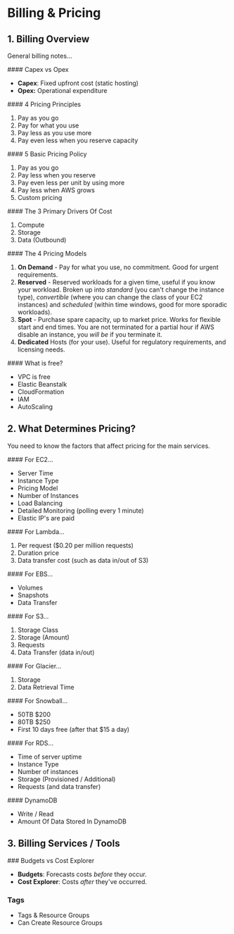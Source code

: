# Billing & Pricing

## 1. Billing Overview

General billing notes...

#### Capex vs Opex
* **Capex**: Fixed upfront cost (static hosting)
* **Opex:** Operational expenditure

#### 4 Pricing Principles
1. Pay as you go
1. Pay for what you use
1. Pay less as you use more
1. Pay even less when you reserve capacity

#### 5 Basic Pricing Policy
1. Pay as you go
1. Pay less when you reserve
1. Pay even less per unit by using more
1. Pay less when AWS grows
1. Custom pricing

#### The 3 Primary Drivers Of Cost
1. Compute
1. Storage
1. Data (Outbound)

#### The 4 Pricing Models

1. **On Demand** - Pay for what you use, no commitment. Good for urgent requirements.
1. **Reserved** - Reserved workloads for a given time, useful if you know your workload. Broken up into _standard_ (you can't change the instance type), _convertible_ (where you can change the class of your EC2 instances) and _scheduled_ (within time windows, good for more sporadic workloads).
1. **Spot** - Purchase spare capacity, up to market price. Works for flexible start and end times. You are not terminated for a partial hour if AWS disable an instance, you _will be_ if you terminate it.
1. **Dedicated** Hosts (for your use). Useful for regulatory requirements, and licensing needs.

#### What is free?
* VPC is free
* Elastic Beanstalk
* CloudFormation
* IAM
* AutoScaling

## 2. What Determines Pricing?
You need to know the factors that affect pricing for the main services.

#### For EC2...
* Server Time
* Instance Type
* Pricing Model
* Number of Instances
* Load Balancing
* Detailed Monitoring (polling every 1 minute)
* Elastic IP's are paid

#### For Lambda...
1. Per request ($0.20 per million requests)
1. Duration price
1. Data transfer cost (such as data in/out of S3)

#### For EBS...
* Volumes
* Snapshots
* Data Transfer

#### For S3...
1. Storage Class
1. Storage (Amount)
1. Requests
1. Data Transfer (data in/out)

#### For Glacier...
1. Storage
1. Data Retrieval Time

#### For Snowball...
* 50TB $200
* 80TB $250
* First 10 days free (after that $15 a day)

#### For RDS...
* Time of server uptime
* Instance Type
* Number of instances
* Storage (Provisioned / Additional)
* Requests (and data transfer)

#### DynamoDB
* Write / Read
* Amount Of Data Stored In DynamoDB

## 3. Billing Services / Tools

### Budgets vs Cost Explorer

- **Budgets**: Forecasts costs _before_ they occur.
- **Cost Explorer**: Costs _after_ they've occurred.

### Tags

- Tags & Resource Groups
- Can Create Resource Groups
